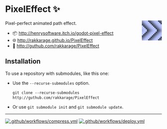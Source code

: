 # **PixelEffect** ✨

<img align="right" src="icon.png">

Pixel-perfect animated path effect.

- 📦 <http://henrysoftware.itch.io/godot-pixel-effect>
- 🌐 <http://rakkarage.github.io/PixelEffect>
- 📃 <http://guthub.com/rakkarage/PixelEffect>

## Installation

To use a repository with submodules, like this one:

- Use the `--recurse-submodules` option.

      git clone --recurse-submodules http://guthub.com/rakkarage/PixelEffect

- Or use `git submodule init` and `git submodule update`.

---

[![.github/workflows/compress.yml](https://github.com/rakkarage/PixelEffect/actions/workflows/compress.yml/badge.svg)](https://github.com/rakkarage/PixelEffect/actions/workflows/compress.yml)
[![.github/workflows/deploy.yml](https://github.com/rakkarage/PixelEffect/actions/workflows/deploy.yml/badge.svg)](https://github.com/rakkarage/PixelEffect/actions/workflows/deploy.yml)

